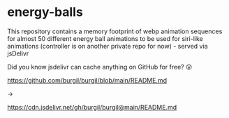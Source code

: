 # energy-balls
 This repository contains a memory footprint of webp animation sequences for almost 50 different energy ball animations to be used for siri-like animations (controller is on another private repo for now) - served via jsDelivr

Did you know jsdelivr can cache anything on GitHub for free? 😲

https://github.com/burgil/burgil/blob/main/README.md

->

https://cdn.jsdelivr.net/gh/burgil/burgil@main/README.md